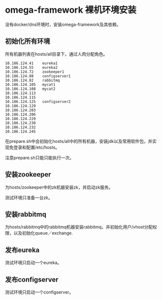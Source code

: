 # omega-framework 裸机环境安装
没有docker/dns环境时，安装omega-framework及其依赖。


##  初始化所有环境

所有机器列表在hosts/all目录下，通过人肉分配角色。

```
10.186.124.41    eureka1
10.186.124.55    eureka2
10.186.124.72    zookeeper1
10.186.124.80    configserver1
10.186.124.82    rabbitmq
10.186.124.105   mycat1
10.186.124.108   mycat2
10.186.124.113
10.186.124.115
10.186.124.125   configserver2
10.186.124.129
10.186.124.203
10.186.124.206
10.186.124.229
10.186.124.230
10.186.124.232
10.186.124.245

```

在prepare.sh中会初始化hosts/all中的所有机器，安装jdk以及常用软件包，并实现免登录和配置/etc/hosts。

注意prepare.sh只能只能执行一次。

## 安装zookeeper

为hosts/zookeeper中的zk机器安装zk，并启动zk服务。

测试环境只准备一台zk。


## 安装rabbitmq

为hosts/rabbitmq中的rabbitmq机器安装rabbitmq，并初始化用户/vhost分配权限，以及初始化queue／exchange.

## 发布eureka

测试环境只启动一个eureka。

## 发布configserver

测试环境只启动一个configserver。
